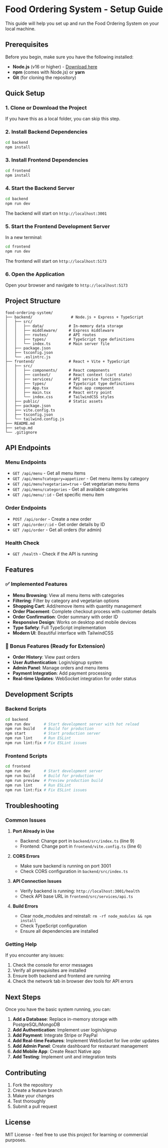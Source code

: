 # Food Ordering System - Setup Guide

This guide will help you set up and run the Food Ordering System on your local machine.

## Prerequisites

Before you begin, make sure you have the following installed:

- **Node.js** (v16 or higher) - [Download here](https://nodejs.org/)
- **npm** (comes with Node.js) or **yarn**
- **Git** (for cloning the repository)

## Quick Setup

### 1. Clone or Download the Project

If you have this as a local folder, you can skip this step.

### 2. Install Backend Dependencies

```bash
cd backend
npm install
```

### 3. Install Frontend Dependencies

```bash
cd frontend
npm install
```

### 4. Start the Backend Server

```bash
cd backend
npm run dev
```

The backend will start on `http://localhost:3001`

### 5. Start the Frontend Development Server

In a new terminal:

```bash
cd frontend
npm run dev
```

The frontend will start on `http://localhost:5173`

### 6. Open the Application

Open your browser and navigate to `http://localhost:5173`

## Project Structure

```
food-ordering-system/
├── backend/                 # Node.js + Express + TypeScript
│   ├── src/
│   │   ├── data/           # In-memory data storage
│   │   ├── middleware/     # Express middleware
│   │   ├── routes/         # API routes
│   │   ├── types/          # TypeScript type definitions
│   │   └── index.ts        # Main server file
│   ├── package.json
│   ├── tsconfig.json
│   └── .eslintrc.js
├── frontend/               # React + Vite + TypeScript
│   ├── src/
│   │   ├── components/     # React components
│   │   ├── context/        # React context (cart state)
│   │   ├── services/       # API service functions
│   │   ├── types/          # TypeScript type definitions
│   │   ├── App.tsx         # Main app component
│   │   ├── main.tsx        # React entry point
│   │   └── index.css       # TailwindCSS styles
│   ├── public/             # Static assets
│   ├── package.json
│   ├── vite.config.ts
│   ├── tsconfig.json
│   └── tailwind.config.js
├── README.md
├── setup.md
└── .gitignore
```

## API Endpoints

### Menu Endpoints
- `GET /api/menu` - Get all menu items
- `GET /api/menu?category=appetizer` - Get menu items by category
- `GET /api/menu?vegetarian=true` - Get vegetarian menu items
- `GET /api/menu/categories` - Get all available categories
- `GET /api/menu/:id` - Get specific menu item

### Order Endpoints
- `POST /api/order` - Create a new order
- `GET /api/order/:id` - Get order details by ID
- `GET /api/order` - Get all orders (for admin)

### Health Check
- `GET /health` - Check if the API is running

## Features

### ✅ Implemented Features
- **Menu Browsing**: View all menu items with categories
- **Filtering**: Filter by category and vegetarian options
- **Shopping Cart**: Add/remove items with quantity management
- **Order Placement**: Complete checkout process with customer details
- **Order Confirmation**: Order summary with order ID
- **Responsive Design**: Works on desktop and mobile devices
- **Type Safety**: Full TypeScript implementation
- **Modern UI**: Beautiful interface with TailwindCSS

### 🎯 Bonus Features (Ready for Extension)
- **Order History**: View past orders
- **User Authentication**: Login/signup system
- **Admin Panel**: Manage orders and menu items
- **Payment Integration**: Add payment processing
- **Real-time Updates**: WebSocket integration for order status

## Development Scripts

### Backend Scripts
```bash
cd backend
npm run dev      # Start development server with hot reload
npm run build    # Build for production
npm start        # Start production server
npm run lint     # Run ESLint
npm run lint:fix # Fix ESLint issues
```

### Frontend Scripts
```bash
cd frontend
npm run dev      # Start development server
npm run build    # Build for production
npm run preview  # Preview production build
npm run lint     # Run ESLint
npm run lint:fix # Fix ESLint issues
```

## Troubleshooting

### Common Issues

1. **Port Already in Use**
   - Backend: Change port in `backend/src/index.ts` (line 9)
   - Frontend: Change port in `frontend/vite.config.ts` (line 6)

2. **CORS Errors**
   - Make sure backend is running on port 3001
   - Check CORS configuration in `backend/src/index.ts`

3. **API Connection Issues**
   - Verify backend is running: `http://localhost:3001/health`
   - Check API base URL in `frontend/src/services/api.ts`

4. **Build Errors**
   - Clear node_modules and reinstall: `rm -rf node_modules && npm install`
   - Check TypeScript configuration
   - Ensure all dependencies are installed

### Getting Help

If you encounter any issues:

1. Check the console for error messages
2. Verify all prerequisites are installed
3. Ensure both backend and frontend are running
4. Check the network tab in browser dev tools for API errors

## Next Steps

Once you have the basic system running, you can:

1. **Add a Database**: Replace in-memory storage with PostgreSQL/MongoDB
2. **Add Authentication**: Implement user login/signup
3. **Add Payment**: Integrate Stripe or PayPal
4. **Add Real-time Features**: Implement WebSocket for live order updates
5. **Add Admin Panel**: Create dashboard for restaurant management
6. **Add Mobile App**: Create React Native app
7. **Add Testing**: Implement unit and integration tests

## Contributing

1. Fork the repository
2. Create a feature branch
3. Make your changes
4. Test thoroughly
5. Submit a pull request

## License

MIT License - feel free to use this project for learning or commercial purposes.
